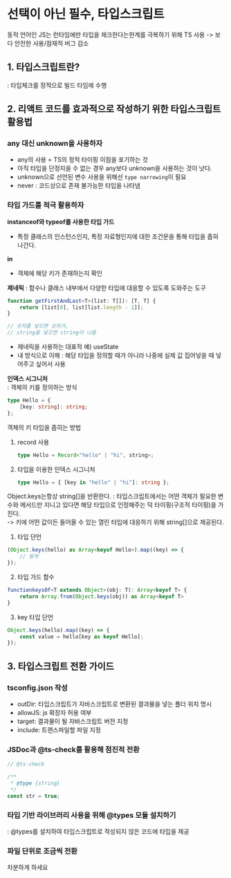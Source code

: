 # 선택이 아닌 필수, 타입스크립트

동적 언어인 JS는 런타임에만 타입을 체크한다는한계를 극복하기 위해 TS 사용 -> 보다 안전한 사용/잠재적 버그 감소

## 1. 타입스크립트란?

: 타입체크를 정적으로 빌드 타임에 수행

## 2. 리액트 코드를 효과적으로 작성하기 위한 타입스크립트 활용법

### any 대신 unknown을 사용하자

- any의 사용 = TS의 정적 타이핑 이점을 포기하는 것
- 아직 타입을 단정지을 수 없는 경우 any보다 unknown을 사용하는 것이 낫다.
- unknown으로 선언된 변수 사용을 위해선 `type narrowing`이 필요
- never : 코드상으로 존재 불가능한 타입을 나타냄

### 타입 가드를 적극 활용하자

**instanceof와 typeof를 사용한 타입 가드**

- 특정 클래스의 인스턴스인지, 특정 자료형인지에 대한 조건문을 통해 타입을 좁혀 나간다.

**in**

- 객체에 해당 키가 존재하는지 확인

**제네릭**
: 함수나 클래스 내부에서 다양한 타입에 대응할 수 있도록 도와주는 도구

```typescript
function getFirstAndLast<T>(list: T[]): [T, T] {
	return [list[0], list[list.length - 1]];
}

// 숫자를 넣으면 숫자가,
// string을 넣으면 string이 나옴
```

- 제네릭을 사용하는 대표적 예) useState
- 내 방식으로 이해 : 해당 타입을 정의할 때가 아니라 나중에 실제 값 집어넣을 때 넣어주고 싶어서 사용

**인덱스 시그니처**
<br/>
: 객체의 키를 정의하는 방식

```typescript
type Hello = {
	[key: string]: string;
};
```

객체의 키 타입을 좁히는 방법

1. record 사용

      ```typescript
      type Hello = Record<"hello" | "hi", string>;
      ```

2. 타입을 이용한 인덱스 시그니처
      ```typescript
      type Hello = { [key in "hello" | "hi"]: string };
      ```

Object.keys는항상 string[]을 반환한다.
: 타입스크립트에서는 어떤 객체가 필요한 변수와 메서드만 지니고 있다면 해당 타입으로 인정해주는 덕 타이핑(구조적 타이핑)을 가진다.
<br/>
-> 키에 어떤 값이든 들어올 수 있는 열린 타입에 대응하기 위해 string[]으로 제공된다.

1. 타입 단언

```typescript
(Object.keys(hello) as Array<keyof Hello>).map((key) => {
	// 동작
});
```

2. 타입 가드 함수

```typescript
functionkeysOf<T extends Object>(obj: T): Array<keyof T> {
    return Array.from(Object.keys(obj)) as Array<keyof T>
}
```

3. key 타입 단언

```typescript
Object.keys(hello).map((key) => {
	const value = hello[key as keyof Hello];
});
```

## 3. 타입스크립트 전환 가이드

### tsconfig.json 작성

- outDir: 타입스크립트가 자바스크립트로 변환된 결과물을 넣는 폴더 위치 명시
- allowJS: js 확장자 허용 여부
- target: 결과물이 될 자바스크립트 버전 지정
- include: 트랜스파일할 파일 지정

### JSDoc과 @ts-check를 활용해 점진적 전환

```typescript
// @ts-check

/**
 * @type {string}
 */
const str = true;
```

### 타입 기반 라이브러리 사용을 위해 @types 모듈 설치하기

: @types를 설치하여 타입스크립트로 작성되지 않은 코드에 타입을 제공

### 파일 단위로 조금씩 전환

차분하게 하세요
